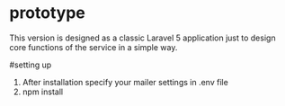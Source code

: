 # prototype
This version is designed as a classic Laravel 5 application just to design core functions of the service in a simple way.

#setting up
1) After installation specify your mailer settings in .env file
2) npm install